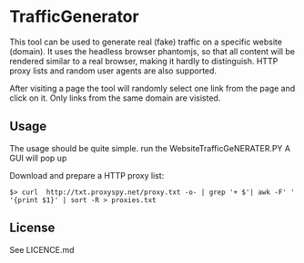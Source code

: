 TrafficGenerator
======
This tool can be used to generate real (fake) traffic on a specific website (domain). It uses the headless browser phantomjs, so that all content will be rendered similar to a real browser, making it hardly to distinguish. 
HTTP proxy lists and random user agents are also supported. 

After visiting a page the tool will randomly select one link from the page and click on it. Only links from the same domain are visisted.

## Usage 
The usage should be quite simple. 
run the WebsiteTrafficGeNERATER.PY A GUI will pop up


Download and prepare a HTTP proxy list:

```
$> curl  http://txt.proxyspy.net/proxy.txt -o- | grep '+ $'| awk -F' ' '{print $1}' | sort -R > proxies.txt
```

## License

See LICENCE.md
